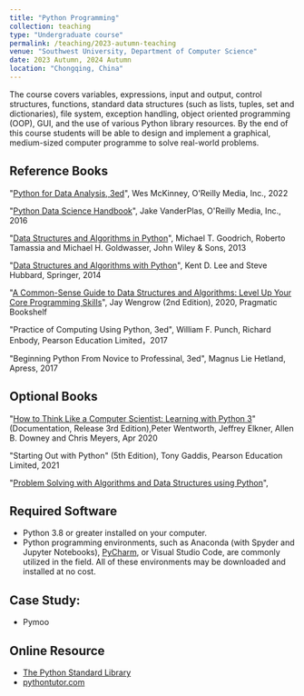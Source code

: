 ```yaml
---
title: "Python Programming"
collection: teaching
type: "Undergraduate course"
permalink: /teaching/2023-autumn-teaching
venue: "Southwest University, Department of Computer Science"
date: 2023 Autumn, 2024 Autumn
location: "Chongqing, China"
---
```





The course covers variables, expressions, input and output, control structures, functions, standard data structures (such as lists, tuples, set and dictionaries), file system, exception handling, object oriented programming (OOP), GUI, and the use of various Python library resources. By the end of this course students will be able to design and implement a graphical, medium-sized computer programme to solve real-world problems.



Reference Books
-----

"[Python for Data Analysis, 3ed](https://wesmckinney.com/book/)", Wes McKinney, O'Reilly Media, Inc., 2022

"[Python Data Science Handbook](https://jakevdp.github.io/PythonDataScienceHandbook/)", Jake VanderPlas, O'Reilly Media, Inc., 2016

"[Data Structures and Algorithms in Python](https://www.wiley.com/en-us/Data+Structures+and+Algorithms+in+Python%2C+1st+Edition-p-9781118290279)", Michael T. Goodrich, Roberto Tamassia and Michael H. Goldwasser, John Wiley & Sons, 2013

"[Data Structures and Algorithms with Python](https://kentdlee.github.io/CS2Plus/build/html/index.html#)", Kent D. Lee and Steve Hubbard, Springer, 2014

"[A Common-Sense Guide to Data Structures and Algorithms: Level Up Your Core Programming Skills](https://pragprog.com/titles/jwdsal2/a-common-sense-guide-to-data-structures-and-algorithms-second-edition/)", Jay Wengrow (2nd Edition), 2020, Pragmatic Bookshelf 

"Practice of Computing Using Python, 3ed", William F. Punch, Richard Enbody, Pearson Education Limited，2017

"Beginning Python From Novice to Professinal, 3ed", Magnus Lie Hetland, Apress, 2017



Optional Books
-----

"[How to Think Like a Computer Scientist: Learning with Python 3](http://openbookproject.net/thinkcs/python/english3e/)" (Documentation, Release 3rd Edition),Peter Wentworth, Jeffrey Elkner, Allen B. Downey and Chris Meyers,  Apr 2020 

"Starting Out with Python" (5th Edition), Tony Gaddis, Pearson Education Limited, 2021

"[Problem Solving with Algorithms and Data Structures using Python](https://www.openbookproject.net/books/pythonds/)", 



Required Software
-----

- Python 3.8 or greater installed on your computer.
- Python programming environments, such as Anaconda (with Spyder and Jupyter Notebooks), [PyCharm](https://www.jetbrains.com/pycharm-edu/), or Visual Studio Code, are commonly utilized in the field. All of these environments may be downloaded and installed at no cost.


Case Study:
-----

- Pymoo


Online Resource
-----

- [The Python Standard Library](https://docs.python.org/3.12/library/)
- [pythontutor.com](https://pythontutor.com/)


